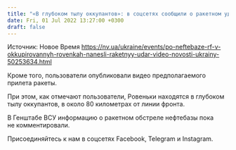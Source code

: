 ```yaml
---
title: "«В глубоком тылу оккупантов»: в соцсетях сообщили о ракетном ударе по нефтебазе в Ровеньках — видео"
date: Fri, 01 Jul 2022 13:27:00 +0300
draft: false
---
```

Источник: Новое Время https://nv.ua/ukraine/events/po-neftebaze-rf-v-okkupirovannyh-rovenkah-nanesli-raketnyy-udar-video-novosti-ukrainy-50253634.html


Кроме того, пользователи опубликовали видео предполагаемого прилета ракеты.

При этом, как отмечают пользователи, Ровеньки находятся в глубоком тылу оккупантов, в около 80 километрах от линии фронта.

В Генштабе ВСУ информацию о ракетном обстреле нефтебазы пока не комментировали.

Присоединяйтесь к нам в соцсетях Facebook, Telegram и Instagram.
